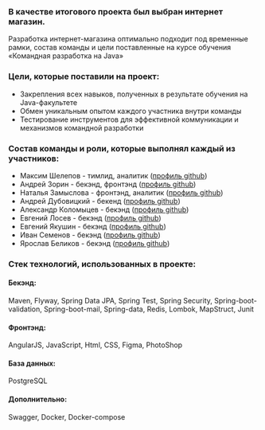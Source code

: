 <p align="center">
  <img src="https://user-images.githubusercontent.com/34706086/184108249-e4cb72cd-5122-4a15-991d-3c7de4492dd1.png?raw=true" alt=""/>
</p>

### В качестве итогового проекта был выбран интернет магазин.  

Разработка интернет-магазина оптимально подходит под временные рамки, состав команды и цели поставленные на курсе обучения «Командная разработка на Java»

### Цели, которые поставили на проект:

- Закрепления всех навыков, полученных в результате обучения на Java-факультете
- Обмен уникальным опытом каждого участника внутри команды
- Тестирование инструментов для эффективной коммуникации и механизмов командной разработки

### Состав команды и роли, которые выполнял каждый из участников:

- Максим Шелепов - тимлид, аналитик  ([профиль github](https://github.com/Loredan15))
- Андрей Зорин - бекэнд, фронтэнд  ([профиль github](https://github.com/ZorinAndrey))
- Наталья Замыслова - фронтэнд, аналитик  ([профиль github](https://github.com/natsnegireva))
- Андрей Дубовицкий - бекенд  ([профиль github](https://github.com/aed-baykal))
- Александр Коломыцев - бекэнд  ([профиль github](https://github.com/akolomytsev))
- Евгений Лосев - бекэнд  ([профиль github](https://github.com/evgenlosev))
- Евгений Якушин - бекэнд  ([профиль github](https://github.com/yajaneya))
- Иван Семенов - бекэнд  ([профиль github](https://github.com/Iv-an-s))
- Ярослав Беликов - бекэнд  ([профиль github](https://github.com/Belikov-yaa))


### Стек технологий, использованных в проекте:
#### Бекэнд: 
Maven, Flyway, Spring Data JPA, Spring Test, Spring Security, Spring-boot-validation, Spring-boot-mail, Spring-data, Redis, Lombok, MapStruct, Junit	
#### Фронтэнд: 
AngularJS, JavaScript, Html, CSS, Figma, PhotoShop	
#### База данных: 
PostgreSQL
#### Дополнительно:
Swagger, Docker, Docker-compose
